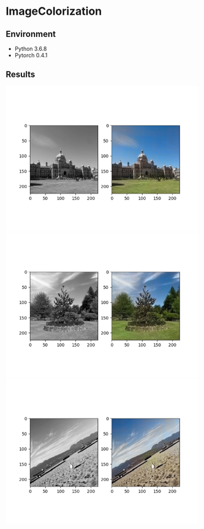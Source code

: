 # ImageColorization
## Environment
- Python 3.6.8
- Pytorch 0.4.1
## Results
![castle.png](https://github.com/jessiepyx/ComputationalGraphics/blob/master/ImageColorization/results/castle.png)
![tree.png](https://github.com/jessiepyx/ComputationalGraphics/blob/master/ImageColorization/results/tree.png)
![beach.png](https://github.com/jessiepyx/ComputationalGraphics/blob/master/ImageColorization/results/beach.png)
